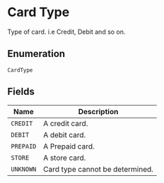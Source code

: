 
# Card Type

Type of card. i.e Credit, Debit and so on.

## Enumeration

`CardType`

## Fields

| Name | Description |
|  --- | --- |
| `CREDIT` | A credit card. |
| `DEBIT` | A debit card. |
| `PREPAID` | A Prepaid card. |
| `STORE` | A store card. |
| `UNKNOWN` | Card type cannot be determined. |

